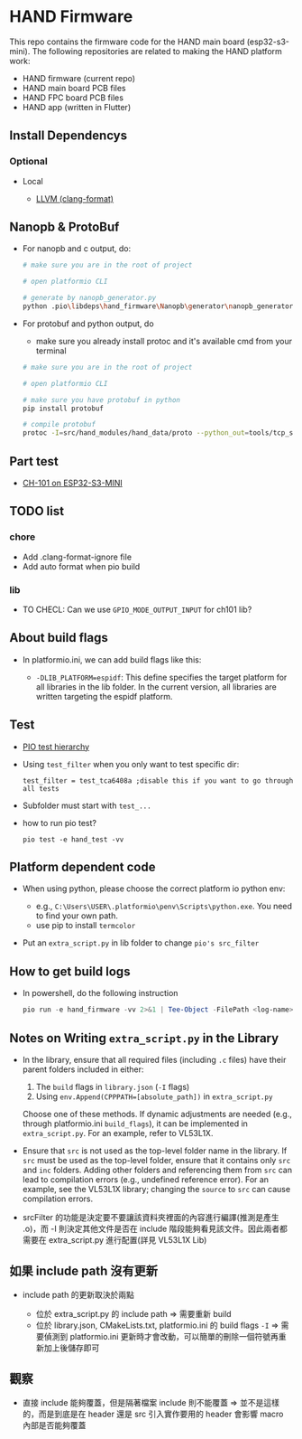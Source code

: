 # HAND Firmware

This repo contains the firmware code for the HAND main board (esp32-s3-mini). The following repositories are related to making the HAND platform work:

- HAND firmware (current repo)
- HAND main board PCB files
- HAND FPC board PCB files
- HAND app (written in Flutter)

## Install Dependencys

### Optional

- Local

  - [LLVM (clang-format)](https://llvm.org/builds/)

## Nanopb & ProtoBuf

- For nanopb and c output, do:

  ```bash
  # make sure you are in the root of project

  # open platformio CLI

  # generate by nanopb_generator.py
  python .pio\libdeps\hand_firmware\Nanopb\generator\nanopb_generator.py src\hand_modules\hand_data\proto\hand_data.proto
  ```

- For protobuf and python output, do

  - make sure you already install protoc and it's available cmd from your terminal

  ```bash
  # make sure you are in the root of project

  # open platformio CLI

  # make sure you have protobuf in python
  pip install protobuf

  # compile protobuf
  protoc -I=src/hand_modules/hand_data/proto --python_out=tools/tcp_server src/hand_modules/hand_data/proto/hand_data.proto
  ```

## Part test

- [CH-101 on ESP32-S3-MINI](https://github.com/Dennis40816/HAND/tree/port_ch101/doc/part_test/port_ch101)

## TODO list

### chore

- Add .clang-format-ignore file
- Add auto format when pio build

### lib

- TO CHECL: Can we use `GPIO_MODE_OUTPUT_INPUT` for ch101 lib?

## About build flags

- In platformio.ini, we can add build flags like this:

  - `-DLIB_PLATFORM=espidf`: This define specifies the target platform for all libraries in the lib folder. In the current version, all libraries are written targeting the espidf platform.

## Test

- [PIO test hierarchy](https://docs.platformio.org/en/stable/advanced/unit-testing/structure/hierarchy.html)
- Using `test_filter` when you only want to test specific dir:

  ```
  test_filter = test_tca6408a ;disable this if you want to go through all tests
  ```

- Subfolder must start with `test_...`
- how to run pio test?

  ```
  pio test -e hand_test -vv
  ```

## Platform dependent code

- When using python, please choose the correct platform io python env:

  - e.g., `C:\Users\USER\.platformio\penv\Scripts\python.exe`. You need to find your own path.
  - use pip to install `termcolor`

- Put an `extra_script.py` in lib folder to change `pio's src_filter`

## How to get build logs

- In powershell, do the following instruction

  ```ps1
  pio run -e hand_firmware -vv 2>&1 | Tee-Object -FilePath <log-name>
  ```

## Notes on Writing `extra_script.py` in the Library

- In the library, ensure that all required files (including `.c` files) have their parent folders included in either:

  1. The `build` flags in `library.json` (`-I` flags)
  2. Using `env.Append(CPPPATH=[absolute_path])` in `extra_script.py`

  Choose one of these methods. If dynamic adjustments are needed (e.g., through platformio.ini `build_flags`), it can be implemented in `extra_script.py`. For an example, refer to VL53L1X.

- Ensure that `src` is not used as the top-level folder name in the library. If `src` must be used as the top-level folder, ensure that it contains only `src` and `inc` folders. Adding other folders and referencing them from `src` can lead to compilation errors (e.g., undefined reference error). For an example, see the VL53L1X library; changing the `source` to `src` can cause compilation errors.

- srcFilter 的功能是決定要不要讓該資料夾裡面的內容進行編譯(推測是產生 .o)，而 -I 則決定其他文件是否在 include 階段能夠看見該文件。因此兩者都需要在 extra_script.py 進行配置(詳見 VL53L1X Lib)

## 如果 include path 沒有更新

- include path 的更新取決於兩點

  - 位於 extra_script.py 的 include path => 需要重新 build
  - 位於 library.json, CMakeLists.txt, platformio.ini 的 build flags `-I` => 需要偵測到 platformio.ini 更新時才會改動，可以簡單的刪除一個符號再重新加上後儲存即可

## 觀察

- 直接 include 能夠覆蓋，但是隔著檔案 include 則不能覆蓋 => 並不是這樣的，而是到底是在 header 還是 src 引入實作要用的 header 會影響 macro 內部是否能夠覆蓋
